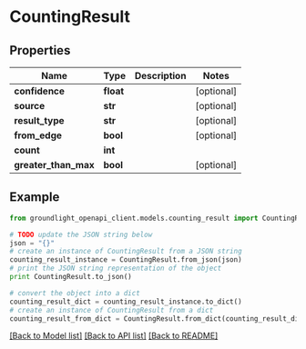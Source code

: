 # CountingResult


## Properties
Name | Type | Description | Notes
------------ | ------------- | ------------- | -------------
**confidence** | **float** |  | [optional] 
**source** | **str** |  | [optional] 
**result_type** | **str** |  | [optional] 
**from_edge** | **bool** |  | [optional] 
**count** | **int** |  | 
**greater_than_max** | **bool** |  | [optional] 

## Example

```python
from groundlight_openapi_client.models.counting_result import CountingResult

# TODO update the JSON string below
json = "{}"
# create an instance of CountingResult from a JSON string
counting_result_instance = CountingResult.from_json(json)
# print the JSON string representation of the object
print CountingResult.to_json()

# convert the object into a dict
counting_result_dict = counting_result_instance.to_dict()
# create an instance of CountingResult from a dict
counting_result_from_dict = CountingResult.from_dict(counting_result_dict)
```
[[Back to Model list]](../README.md#documentation-for-models) [[Back to API list]](../README.md#documentation-for-api-endpoints) [[Back to README]](../README.md)


